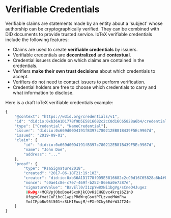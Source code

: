 # Verifiable Credentials

Verifiable claims are statements made by an entity about a 'subject' whose authorship can be cryptographically verified. They can be combined with DID documents to provide trusted service. IoTeX verifiable credentials include the following features:

* Claims are used to create **verifiable credentials** by issuers.
* Verifiable credentials are **decentralized** and **contextual**.
* Credential issuers decide on which claims are contained in the credentials.
* Verifiers **make their own trust decisions** about which credentials to accept.
* Verifiers do not need to contact issuers to perform verification.
* Credential holders are free to choose which credentials to carry and what information to disclose.

Here is a draft IoTeX verifiable credentials example:

```javascript
{
    "@context": "https://w3id.org/credentials/v1",
    "id": "did:io:0xb36A1D1778f9D5E5816682c2cC0d16C65828a6b4/credentials/1",
    "type": ["Credential", "NameCredential"],
    "issuer": "did:io:0x669d00D4191fB397c780212EB81B439F5Ec9967d",
    "issued": "2019-09-01",
    "claim": {
        "id": "did:io:0x669d00D4191fB397c780212EB81B439F5Ec9967d",
        "name": "John Doe",
        "address": "..."
    },
    "proof": {
        "type": "RsaSignature2018",
        "created": "2017-06-18T21:19:10Z",
        "creator": "did:io:0xb36A1D1778f9D5E5816682c2cC0d16C65828a6b4#key-1",
        "nonce": "c0ae1c8e-c7e7-469f-b252-86e6a0e7387e",
        "signatureValue": "BavEll0/I1zpYw8XNi1bgVg/sCneO4Jugez
         8RwDg/+MCRVpjOboDoe4SxxKjkCOvKiCHGDvc4krqi6Z1n0
         UfqzxGfmatCuFibcC1wpsPRdW+gGsutPTLzvueMWmFhw
         YmfIFpbBu95t501+rSLHIEuujM/+PXr9Cky6Ed+W3JT24=
    }
}
```


